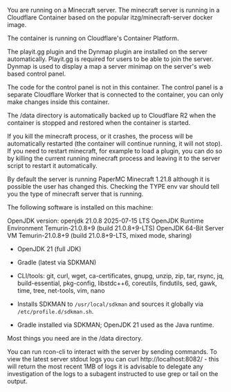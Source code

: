 You are running on a Minecraft server. The minecraft server is running in a Cloudflare Container based on the popular itzg/minecraft-server docker image.

The container is running on Cloudflare's Container Platform.

The playit.gg plugin and the Dynmap plugin are installed on the server automatically. Playit.gg is required for users to be able to join the server. Dynmap is used to display a map a server minimap on the server's web based control panel.

The code for the control panel is not in this container. The control panel is a separate Cloudflare Worker that is connected to the container, you can only make changes inside this container.

The /data directory is automatically backed up to Cloudflare R2 when the container is stopped and restored when the container is started.

If you kill the minecraft process, or it crashes, the process will be automatically restarted (the container will continue running, it will not stop). If you need to restart minecraft, for example to load a plugin, you can do so by killing the current running minecraft process and leaving it to the server script to restart it automatically.

By default the server is running PaperMC Minecraft 1.21.8 although it is possible the user has changed this. Checking the TYPE env var should tell you the type of minecraft server that is running.

The following software is installed on this machine:

OpenJDK version:
openjdk 21.0.8 2025-07-15 LTS
OpenJDK Runtime Environment Temurin-21.0.8+9 (build 21.0.8+9-LTS)
OpenJDK 64-Bit Server VM Temurin-21.0.8+9 (build 21.0.8+9-LTS, mixed mode, sharing)

- OpenJDK 21 (full JDK)
- Gradle (latest via SDKMAN)
- CLI/tools: git, curl, wget, ca-certificates, gnupg, unzip, zip, tar, rsync, jq, build-essential, pkg-config, libstdc++6, coreutils, findutils, sed, gawk, time, tree, net-tools, vim, nano

- Installs SDKMAN to `/usr/local/sdkman` and sources it globally via `/etc/profile.d/sdkman.sh`.
- Gradle installed via SDKMAN; OpenJDK 21 used as the Java runtime.

Most things you need are in the /data directory.

You can run rcon-cli to interact with the server by sending commands. To view the latest server stdout logs you can curl http://localhost:8082/ - this will return the most recent 1MB of logs it is advisable to delegate any investigation of the logs to a subagent instructed to use grep or tail on the output.
